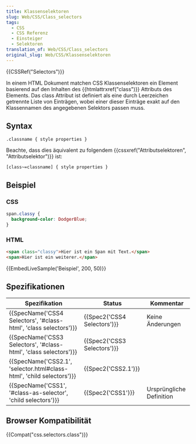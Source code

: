 ```yaml
---
title: Klassenselektoren
slug: Web/CSS/Class_selectors
tags:
  - CSS
  - CSS Referenz
  - Einsteiger
  - Selektoren
translation_of: Web/CSS/Class_selectors
original_slug: Web/CSS/Klassenselektoren
---
```

{{CSSRef("Selectors")}}

In einem HTML Dokument matchen CSS Klassenselektoren ein Element basierend auf den Inhalten des {{htmlattrxref("class")}} Attributs des Elements. Das class Attribut ist definiert als eine durch Leerzeichen getrennte Liste von Einträgen, wobei einer dieser Einträge exakt auf den Klassennamen des angegebenen Selektors passen muss.

## Syntax

    .classname { style properties }

Beachte, dass dies äquivalent zu folgendem {{cssxref("Attributselektoren", "Attributselektor")}} ist:

    [class~=classname] { style properties }

## Beispiel

### CSS

```css
span.classy {
  background-color: DodgerBlue;
}
```

### HTML

```html
<span class="classy">Hier ist ein Span mit Text.</span>
<span>Hier ist ein weiterer.</span>
```

{{EmbedLiveSample('Beispiel', 200, 50)}}

## Spezifikationen

| Spezifikation                                                                                | Status                               | Kommentar                |
| -------------------------------------------------------------------------------------------- | ------------------------------------ | ------------------------ |
| {{SpecName('CSS4 Selectors', '#class-html', 'class selectors')}}         | {{Spec2('CSS4 Selectors')}} | Keine Änderungen         |
| {{SpecName('CSS3 Selectors', '#class-html', 'class selectors')}}         | {{Spec2('CSS3 Selectors')}} |                          |
| {{SpecName('CSS2.1', 'selector.html#class-html', 'child selectors')}} | {{Spec2('CSS2.1')}}             |                          |
| {{SpecName('CSS1', '#class-as-selector', 'child selectors')}}             | {{Spec2('CSS1')}}             | Ursprüngliche Definition |

## Browser Kompatibilität

{{Compat("css.selectors.class")}}

